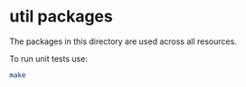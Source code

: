 # util packages

The packages in this directory are used across all resources.

To run unit tests use:
```bash
make
```
